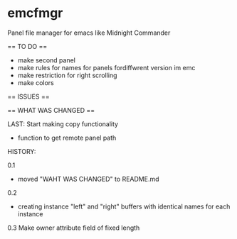 # emcfmgr
Panel file manager for emacs like Midnight Commander

== TO DO ==
- make second panel
- make rules for names for panels fordiffwrent version im emc
- make restriction for right scrolling
- make colors

== ISSUES ==


== WHAT WAS CHANGED ==


LAST:
Start making copy functionality
+ function to get remote panel path

HISTORY:

0.1
- moved "WAHT WAS CHANGED" to README.md

0.2
- creating instance "left" and "right" buffers with identical names for each instance

0.3
Make owner attribute field of fixed length
